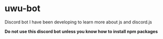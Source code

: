 # uwu-bot
Discord bot I have been developing to learn more about js and discord.js

**Do not use this discord bot unless you know how to install npm packages**
